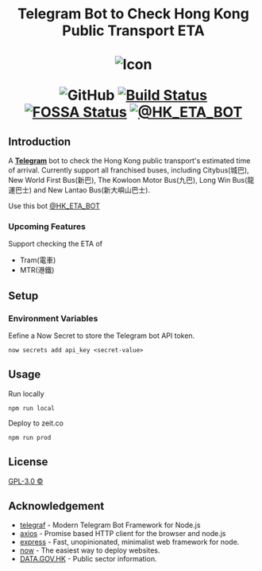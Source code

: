 <div align="center">
<h1>
Telegram Bot to Check Hong Kong Public Transport ETA<br>
<br>
<img src="https://raw.githubusercontent.com/kirosc/tg-hketa/master/images/icon_128.png" title="Telegram Bot to Check Hong Kong Public Transport ETA" alt="Icon">
<br>

![GitHub](https://img.shields.io/github/license/kirosc/tg-hketa)
[![Build Status](https://travis-ci.com/kirosc/tg-hketa.svg?branch=master)](https://travis-ci.com/kirosc/tg-hketa)
[![FOSSA Status](https://app.fossa.io/api/projects/git%2Bgithub.com%2Fkirosc%2Ftg-hketa.svg?type=shield)](https://app.fossa.io/projects/git%2Bgithub.com%2Fkirosc%2Ftg-hketa?ref=badge_shield)
[![@HK_ETA_BOT](https://img.shields.io/badge/%F0%9F%92%AC%20Telegram-Bot-blue)](https://t.me/HK_ETA_BOT)

</h1>
</div>

## Introduction

A [**Telegram**](https://telegram.org) bot to check the Hong Kong public transport's estimated time of arrival. Currently support all franchised buses, including Citybus(城巴), New World First Bus(新巴), The Kowloon Motor Bus(九巴), Long Win Bus(龍運巴士) and New Lantao Bus(新大嶼山巴士).

Use this bot [@HK_ETA_BOT](https://t.me/HK_ETA_BOT)

### Upcoming Features

Support checking the ETA of

- Tram(電車)
- MTR(港鐵)

## Setup

### Environment Variables

Eefine a Now Secret to store the Telegram bot API token.

```
now secrets add api_key <secret-value>
```

## Usage

Run locally

```
npm run local
```

Deploy to zeit.co

```
npm run prod
```

## License

[GPL-3.0 ©](./LICENSE)

## Acknowledgement

- [telegraf](https://github.com/telegraf/telegraf) - Modern Telegram Bot Framework for Node.js
- [axios](https://github.com/axios/axios) - Promise based HTTP client for the browser and node.js
- [express](https://github.com/expressjs/express) - Fast, unopinionated, minimalist web framework for node.
- [now](https://github.com/zeit/now) - The easiest way to deploy websites.
- [DATA.GOV.HK](https://data.gov.hk) - Public sector information.
